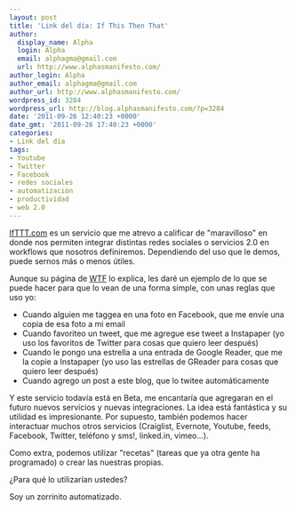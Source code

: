 ```yaml
---
layout: post
title: 'Link del día: If This Then That'
author:
  display_name: Alpha
  login: Alpha
  email: alphagma@gmail.com
  url: http://www.alphasmanifesto.com/
author_login: Alpha
author_email: alphagma@gmail.com
author_url: http://www.alphasmanifesto.com/
wordpress_id: 3284
wordpress_url: http://blog.alphasmanifesto.com/?p=3284
date: '2011-09-26 12:40:23 +0000'
date_gmt: '2011-09-26 17:40:23 +0000'
categories:
- Link del día
tags:
- Youtube
- Twitter
- Facebook
- redes sociales
- automatización
- productividad
- web 2.0
---
```


[IfTTT.com](http://ifttt.com/) es un servicio que me atrevo a calificar de "maravilloso" en donde nos permiten integrar distintas redes sociales o servicios 2.0 en workflows que nosotros definiremos. Dependiendo del uso que le demos, puede sernos más o menos útiles.

Aunque su página de [WTF](http://ifttt.com/wtf) lo explica, les daré un ejemplo de lo que se puede hacer para que lo vean de una forma simple, con unas reglas que uso yo:

- Cuando alguien me taggea en una foto en Facebook, que me envíe una copia de esa foto a mi email
- Cuando favoriteo un tweet, que me agregue ese tweet a Instapaper (yo uso los favoritos de Twitter para cosas que quiero leer después)
- Cuando le pongo una estrella a una entrada de Google Reader, que me la copie a Instapaper (yo uso las estrellas de GReader para cosas que quiero leer después)
- Cuando agrego un post a este blog, que lo twitee automáticamente

Y este servicio todavía está en Beta, me encantaría que agregaran en el futuro nuevos servicios y nuevas integraciones. La idea está fantástica y su utilidad es impresionante. Por supuesto, también podemos hacer interactuar muchos otros servicios (Craiglist, Evernote, Youtube, feeds, Facebook, Twitter, teléfono y sms!, linked.in, vimeo...).

Como extra, podemos utilizar "recetas" (tareas que ya otra gente ha programado) o crear las nuestras propias.

 ¿Para qué lo utilizarían ustedes?

Soy un zorrinito automatizado.
